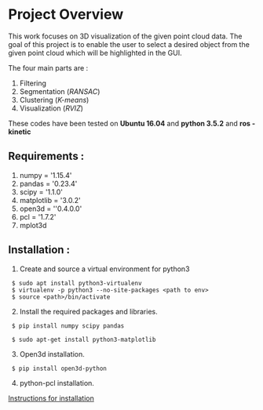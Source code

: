 
# Project Overview  

This work focuses on 3D visualization of the given point cloud data. The goal of this project is to enable the user to select a desired object from the given point cloud which will be highlighted in the GUI.  

The four main parts are :
1. Filtering 
2. Segmentation (*RANSAC*)
3. Clustering (*K-means*)
4. Visualization (*RVIZ*)


These codes have been tested on **Ubuntu 16.04** and **python 3.5.2** and **ros - kinetic**

## Requirements : 

1. numpy = '1.15.4'
2. pandas = '0.23.4'
3. scipy = '1.1.0'
4. matplotlib = '3.0.2'
5. open3d = ''0.4.0.0'
6. pcl = '1.7.2' 
7. mplot3d



## Installation :

1. Create and source a virtual environment for python3
```
 $ sudo apt install python3-virtualenv
 $ virtualenv -p python3 --no-site-packages <path to env>
 $ source <path>/bin/activate
```

2. Install the required packages and libraries. 
```
 $ pip install numpy scipy pandas 

 $ sudo apt-get install python3-matplotlib
```
3. Open3d installation. 
```
 $ pip install open3d-python
```
4. python-pcl installation. 

 [Instructions for installation](https://docs.google.com/document/d/1hDSsDuJrm9zsK83CwWAG3MFCBzwxO3FevBTzDMlx1qk/edit?usp=sharing)
